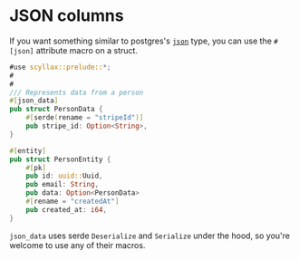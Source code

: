# JSON columns
If you want something similar to postgres's [`json`](https://www.postgresql.org/docs/current/datatype-json.html) type, you can use the `#[json]` attribute macro on a struct.

```rust
#use scyllax::prelude::*;
#
#
/// Represents data from a person
#[json_data]
pub struct PersonData {
    #[serde(rename = "stripeId")]
    pub stripe_id: Option<String>,
}

#[entity]
pub struct PersonEntity {
	#[pk]
    pub id: uuid::Uuid,
    pub email: String,
	pub data: Option<PersonData>
	#[rename = "createdAt"]
    pub created_at: i64,
}
```

`json_data` uses serde `Deserialize` and `Serialize` under the hood, so you're welcome to use any of their macros.

